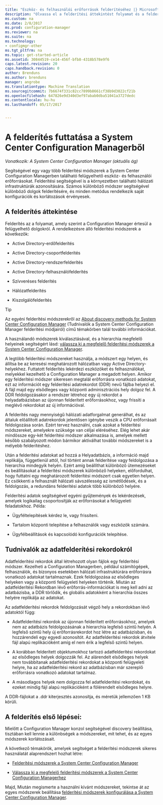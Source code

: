 ```yaml
---
title: "Eszköz- és felhasználói erőforrások felderítéséhez |} Microsoft Docs"
description: "Olvassa el a felderítési áttekintést folyamat és a felderítési adatrekordokat."
ms.custom: na
ms.date: 2/8/2017
ms.prod: configuration-manager
ms.reviewer: na
ms.suite: na
ms.technology:
- configmgr-other
ms.tgt_pltfrm: na
ms.topic: get-started-article
ms.assetid: 30844519-ce14-456f-bfb8-4318b578e9f6
caps.latest.revision: 20
caps.handback.revision: 0
author: Brenduns
ms.author: brenduns
manager: angrobe
ms.translationtype: Machine Translation
ms.sourcegitcommit: 7b6674f331c82cc7899b8661cf38b9d3022cf21b
ms.openlocfilehash: 647826e9d340d3ef97abab0dba51041a3727dedc
ms.contentlocale: hu-hu
ms.lasthandoff: 05/17/2017


---
```

# <a name="run-discovery-for-system-center-configuration-manager"></a>A felderítés futtatása a System Center Configuration Managerből

*Vonatkozik: A System Center Configuration Manager (aktuális ág)*

Segítségével egy vagy több felderítési módszerek a System Center Configuration Managerben található felügyelhető eszköz- és felhasználói erőforrásokat. Felderítési segítségével is a környezetben található hálózati infrastruktúrák azonosítására. Számos különböző módszer segítségével különböző dolgok felderítésére, és minden metódus rendelkezik saját konfigurációk és korlátozások érvényesek.  

## <a name="overview-of-discovery"></a>A felderítés áttekintése  
 Felderítés az a folyamat, amely szerint a Configuration Manager értesül a felügyelhető dolgokról. A rendelkezésre álló felderítési módszerek a következők:  

-   Active Directory-erdőfelderítés  

-   Active Directory-csoportfelderítés  

-   Active Directory-rendszerfelderítés  

-   Active Directory-felhasználófelderítés  

-   Szívveréses felderítés  

-   Hálózatfelderítés  

-   Kiszolgálófelderítés  

> [!TIP]  
>  Az egyéni felderítési módszerekről az [About discovery methods for System Center Configuration Manager](../../../../core/servers/deploy/configure/about-discovery-methods.md) (Tudnivalók a System Center Configuration Manager felderítési módjairól) című témakörben talál további információkat.  
>   
>  A használandó módszerek kiválasztásával, és a hierarchia megfelelő helyeinek segítségért lásd: [válassza ki a megfelelő felderítési módszerek a System Center Configuration Manager](../../../../core/servers/deploy/configure/select-discovery-methods-to-use.md).  

 A legtöbb felderítési módszereket használja, a módszert egy helyen, és állítsa be az keresési meghatározott hálózatban vagy Active Directory-helyekhez. Futtatott felderítés lekérdezi eszközöket és felhasználókat, melyekkel kezelhető a Configuration Manager a megadott helyen. Amikor egy felderítési módszer sikeresen megtalál erőforrásra vonatkozó adatokat, ezt az információt egy felderítési adatrekordot (DDR) nevű fájlba helyezi el. A fájl majd egy elsődleges vagy központi adminisztrációs hely dolgoz fel. A DDR feldolgozásakor a rendszer létrehoz egy új rekordot a helyadatbázisban az újonnan felderített erőforrásokhoz, vagy frissíti a meglévő rekordokat az új információval.  

 A felderítés nagy mennyiségű hálózati adatforgalmat generálhat, és az általuk előállított adatrekordok jelentősen igénybe veszik a CPU erőforrásait feldolgozása során. Ezért tervez használni, csak azokat a felderítési módszereket, amelyekre szüksége van céljai eléréséhez. Elég lehet akár mindössze egy-két felderítési módszer alkalmazása is, amelyek mellett később szabályozott módon bármikor aktiválhat további módszereket is a mélyebb felderítéshez.  

 Után a felderítési adatokat ad hozzá a Helyadatbázis, a információ majd replikálja, függetlenül attól, hol történt annak felderítése vagy feldolgozása a hierarchia mindegyik helyén. Ezért amíg beállíthat különböző ütemezéseket és beállításokat a felderítési módszerek különböző helyeken, előfordulhat, hogy futtatni egy meghatározott felderítési módszert csak egyetlen helyen. Ez csökkenti a felhasznált hálózati sávszélesség az ismétlődések, és a feldolgozás, a redundáns felderítési adatok több különböző helyére.  

 Felderítési adatok segítségével egyéni gyűjtemények és lekérdezések, amelyek logikailag csoportosítják az erőforrásokat a felügyeleti feladatokhoz. Példa:  

-   Ügyféltelepítések kérdez le, vagy frissíteni.  

-   Tartalom központi telepítése a felhasználók vagy eszközök számára.  

-   Ügyfélbeállítások és kapcsolódó konfigurációk telepítése.

##  <a name="BKMK_DDRs"></a>Tudnivalók az adatfelderítési rekordokról  
 Adatfelderítési rekordok által létrehozott olyan fájlok egy felderítési módszer. Kezelheti a Configuration Managerben, például számítógépek, felhasználók, és bizonyos esetekben hálózati infrastruktúrára erőforrásra vonatkozó adatokat tartalmaznak. Ezek feldolgozása az elsődleges helyeken vagy a központi felügyeleti helyeken történik. Miután az adatfelderítési Rekordban lévő erőforrás-információkat is meg kell adni az adatbázisba, a DDR törlődik, és globális adatokként a hierarchia összes helyére replikálja az adatokat.  

 Az adatfelderítési rekordok feldolgozását végző hely a rekordokban lévő adatoktól függ:  

-   Adatfelderítési rekordok az újonnan felderített erőforrásokhoz, amelyek nem az adatbázis feldolgozásának a hierarchia legfelső szintű helyén. A legfelső szintű hely új erőforrásrekordot hoz létre az adatbázisban, és hozzárendeli egy egyedi azonosítót. Az adatfelderítési rekordok átvitele fájl alapú replikációként amíg el nem érik a legfelső szintű helyen.  

-   A korábban felderített objektumokhoz tartozó adatfelderítési rekordokat az elsődleges helyek dolgozzák fel. Az alárendelt elsődleges helyek nem továbbítanak adatfelderítési rekordokat a központi felügyeleti helyre, ha az adatfelderítési rekord az adatbázisban már szereplő erőforrásra vonatkozó adatokat tartalmaz.  

-   A másodlagos helyek nem dolgozza fel adatfelderítési rekordokat, és ezeket mindig fájl alapú replikációként a fölérendelt elsődleges helyre.  

A DDR-fájlokat a .ddr kiterjesztés azonosítja, és méretük jellemzően 1 KB körüli.  

## <a name="get-started-with-discovery"></a>A felderítés első lépései:  
 Mielőtt a Configuration Manager konzol segítségével discovery beállítása, tisztában kell lennie a különbségek a módszereket, mit tehet, és az egyes módszerek korlátozásait.  

A következő témakörök, amelyek segítséget a felderítési módszerek sikeres használatát alaprendszert hozhat létre:  

-   [Felderítési módszerek a System Center Configuration Manager](../../../../core/servers/deploy/configure/about-discovery-methods.md)  

-   [Válassza ki a megfelelő felderítési módszerek a System Center Configuration Managerhez](../../../../core/servers/deploy/configure/select-discovery-methods-to-use.md)  

Majd, Miután megismerte a használni kívánt módszereket, tekintse át az egyes módszerek beállítása [felderítési módszerek konfigurálása a System Center Configuration Manager](../../../../core/servers/deploy/configure/configure-discovery-methods.md).  


